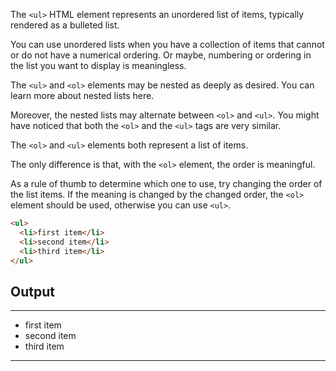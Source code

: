 The `<ul>` HTML element represents an unordered list of items, typically rendered as a bulleted list.

You can use unordered lists when you have a collection of items that cannot or do not have a numerical ordering. Or maybe, numbering or ordering in the list you want to display is meaningless.

The `<ul>` and `<ol>` elements may be nested as deeply as desired. You can learn more about nested lists here.

Moreover, the nested lists may alternate between `<ol>` and `<ul>`. You might have noticed that both the `<ol>` and the `<ul>` tags are very similar.

The `<ol>` and `<ul>` elements both represent a list of items. 

The only difference is that, with the `<ol>` element, the order is meaningful. 

As a rule of thumb to determine which one to use, try changing the order of the list items. If the meaning is changed by the changed order, the `<ol>` element should be used, otherwise you can use `<ul>`.

```html
<ul>
  <li>first item</li>
  <li>second item</li>
  <li>third item</li>
</ul>
```

## Output
---
<ul>
  <li>first item</li>
  <li>second item</li>
  <li>third item</li>
</ul>

---